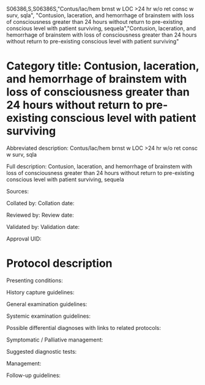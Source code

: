 S06386,S,S06386S,"Contus/lac/hem brnst w LOC >24 hr w/o ret consc w surv, sqla", "Contusion, laceration, and hemorrhage of brainstem with loss of consciousness greater than 24 hours without return to pre-existing conscious level with patient surviving, sequela","Contusion, laceration, and hemorrhage of brainstem with loss of consciousness greater than 24 hours without return to pre-existing conscious level with patient surviving"
# Category title: Contusion, laceration, and hemorrhage of brainstem with loss of consciousness greater than 24 hours without return to pre-existing conscious level with patient surviving

Abbreviated description: Contus/lac/hem brnst w LOC >24 hr w/o ret consc w surv, sqla

Full description: Contusion, laceration, and hemorrhage of brainstem with loss of consciousness greater than 24 hours without return to pre-existing conscious level with patient surviving, sequela

Sources:

Collated by:
Collation date:

Reviewed by:
Review date:

Validated by:
Validation date:

Approval UID:

# Protocol description

Presenting conditions:

History capture guidelines:

General examination guidelines:

Systemic examination guidelines:

Possible differential diagnoses with links to related protocols:

Symptomatic / Palliative management:

Suggested diagnostic tests:

Management:

Follow-up guidelines:
